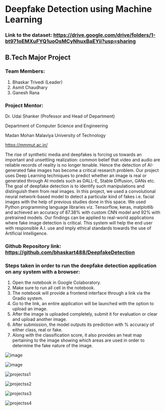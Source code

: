 # Deepfake Detection using Machine Learning

### Link to the dataset: https://drive.google.com/drive/folders/1-bt971oEMXuFYQ1uoOsMCyNhuxBaEYii?usp=sharing

## B.Tech Major Project

### Team Members:

1. Bhaskar Trivedi (Leader)
2. Asmit Chaudhary
3. Ganesh Rana

### Project Mentor:

Dr. Udai Shanker (Professor and Head of Department)

Department of Computer Science and Engineering

Madan Mohan Malaviya University of Technology 


https://mmmut.ac.in/



The rise of synthetic media and deepfakes is forcing us towards an important and unsettling realization: common belief that video and audio are reliable records of reality is no longer tenable. Hence the detection of AI-generated fake images has become a critical research problem. Our project uses Deep Learning techniques to predict whether an image is real or generated through AI models such as DALL-E, Stable Diffusion, GANs etc. The goal of deepfake detection is to identify such manipulations and distinguish them from real images. In this project, we used a convolutional neural network-based model to detect a particular kind of fakes i.e. facial images with the help of previous studies done in this space. We used Python programming language libraries viz. Tensorflow, keras, matplotlib and achieved an accuracy of 87.38% with custom CNN model and 92% with pretrained models. Our findings can be applied to real-world applications where fake image detection is critical. This system will help the end user with responsible A.I. use and imply ethical standards towards the use of Artificial Intelligence.


### Github Repository link: https://github.com/bhaskart488/DeepfakeDetection


### Steps taken in order to run the deepfake detection application on any system with a browser:
1. Open the notebook in Google Colaboratory.
2. Make sure to run all cell in the notebook.
3. The notebook will provide a frontend interface through a link via the Gradio system.
4. Go to the link, an entire application will be launched with the option to upload an image.
5. After the image is uploaded completely, submit it for evaluation or clear and upload another image.
6. After submission, the model outputs its prediction with % accuracy of either class, real or fake.
7. Along with the classification score, it also provides an heat map pertaining to the image showing which areas are used in order to determine the fake nature of the image.

![image](https://github.com/bhaskart488/DeepfakeDetection/assets/73813983/6136b3a6-1aba-4308-8daf-ff86d70def37)

![image](https://github.com/bhaskart488/DeepfakeDetection/assets/73813983/30f07662-ff54-45d7-b0b8-f571b66b2234)

![projectss1](https://github.com/bhaskart488/DeepfakeDetection/assets/73813983/ff021b83-031a-4382-b5db-7be20a203783)

![projectss2](https://github.com/bhaskart488/DeepfakeDetection/assets/73813983/e5e81738-2a40-44fb-9f79-72cb0062526e)

![projectss3](https://github.com/bhaskart488/DeepfakeDetection/assets/73813983/0208a0b4-1582-4822-a478-3ba61238fa3e)

![projectss4](https://github.com/bhaskart488/DeepfakeDetection/assets/73813983/69a6da0d-8542-4c9b-8394-957ac5c025de)
